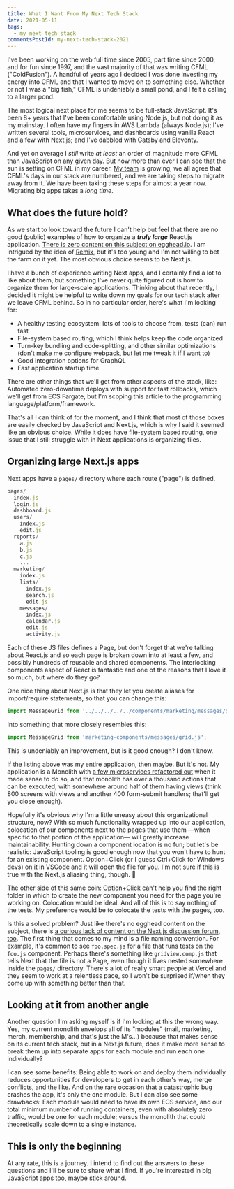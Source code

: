 ```yaml
---
title: What I Want From My Next Tech Stack
date: 2021-05-11
tags:
  - my next tech stack
commentsPostId: my-next-tech-stack-2021
---
```


I've been working on the web full time since 2005, part time since 2000, and for fun since 1997, and the vast majority of that was writing CFML ("ColdFusion"). A handful of years ago I decided I was done investing my energy into CFML and that I wanted to move on to something else. Whether or not I was a "big fish," CFML is undeniably a small pond, and I felt a calling to a larger pond.

The most logical next place for me seems to be full-stack JavaScript. It's been 8+ years that I've been comfortable using Node.js, but not doing it as my mainstay. I often have my fingers in AWS Lambda (always Node.js); I've written several tools, microservices, and dashboards using vanilla React and a few with Next.js; and I've dabbled with Gatsby and Eleventy.

And yet on average I _still_ write _at least_ an order of magnitude more CFML than JavaScript on any given day. But now more than ever I can see that the sun is setting on CFML in my career. [My team](https://www.alumniq.com) is growing, we all agree that CFML's days in our stack are numbered, and we are taking steps to migrate away from it. We have been taking these steps for almost a year now. Migrating big apps takes a _long time_.

## What does the future hold?

As we start to look toward the future I can't help but feel that there are no good (public) examples of how to organize a _**truly large**_ React.js application. [There is zero content on this subject on egghead.io](https://egghead.io/q/javascript?q=organize). I am intrigued by the idea of [Remix](https://remix.run), but it's too young and I'm not willing to bet the farm on it yet. The most obvious choice seems to be Next.js.

I have a bunch of experience writing Next apps, and I certainly find a lot to like about them, but something I've never quite figured out is how to organize them for large-scale applications. Thinking about that recently, I decided it might be helpful to write down my goals for our tech stack after we leave CFML behind. So in no particular order, here's what I'm looking for:

- A healthy testing ecosystem: lots of tools to choose from, tests (can) run fast
- File-system based routing, which I think helps keep the code organized
- Turn-key bundling and code-splitting, and other similar optimizations (don't make me configure webpack, but let me tweak it if I want to)
- Good integration options for GraphQL
- Fast application startup time

There are other things that we'll get from other aspects of the stack, like: Automated zero-downtime deploys with support for fast rollbacks, which we'll get from ECS Fargate, but I'm scoping this article to the programming language/platform/framework.

That's all I can think of for the moment, and I think that most of those boxes are easily checked by JavaScript and Next.js, which is why I said it seemed like an obvious choice. While it does have file-system based routing, one issue that I still struggle with in Next applications is organizing files.

## Organizing large Next.js apps

Next apps have a `pages/` directory where each route ("page") is defined.

```js
pages/
  index.js
  login.js
  dashboard.js
  users/
    index.js
    edit.js
  reports/
    a.js
    b.js
    c.js
    ...
  marketing/
    index.js
    lists/
      index.js
      search.js
      edit.js
    messages/
      index.js
      calendar.js
      edit.js
      activity.js
```

Each of these JS files defines a Page, but don't forget that we're talking about React.js and so each page is broken down into at least a few, and possibly hundreds of reusable and shared components. The interlocking components aspect of React is fantastic and one of the reasons that I love it so much, but where do they go?

One nice thing about Next.js is that they let you create aliases for import/require statements, so that you can change this:

```js
import MessageGrid from '../../../../../components/marketing/messages/grid.js';
```

Into something that more closely resembles this:

```js
import MessageGrid from 'marketing-components/messages/grid.js';
```

This is undeniably an improvement, but is it good enough? I don't know.

If the listing above was my entire application, then maybe. But it's not. My application is a Monolith with [a few microservices refactored out](https://workingcode.dev/episodes/005-monoliths-vs-microservices/) when it made sense to do so, and that monolith has over a thousand actions that can be executed; with somewhere around half of them having views (think 800 screens with views and another 400 form-submit handlers; that'll get you close enough).

Hopefully it's obvious why I'm a little uneasy about this organizational structure, now? With so much functionality wrapped up into our application, colocation of our components next to the pages that use them —when specific to that portion of the application— will greatly increase maintainability. Hunting down a component location is no fun; but let's be realistic: JavaScript tooling is good enough now that you won't have to hunt for an existing component. Option+Click (or I guess Ctrl+Click for Windows devs) on it in VSCode and it will open the file for you. I'm not sure if this is true with the Next.js aliasing thing, though. 🤔

The other side of this same coin: Option+Click can't help you find the right folder in which to create the new component you need for the page you're working on. Colocation would be ideal. And all of this is to say nothing of the tests. My preference would be to colocate the tests with the pages, too.

Is this a solved problem? Just like there's no egghead content on the subject, there is [a curious lack of content on the Next.js discussion forum, too](https://github.com/vercel/next.js/discussions?discussions_q=organize). The first thing that comes to my mind is a file naming convention. For example, it's common to see `foo.spec.js` for a file that runs tests on the `foo.js` component. Perhaps there's something like `gridview.comp.js` that tells Next that the file is not a Page, even though it lives nested somewhere inside the `pages/` directory. There's a lot of really smart people at Vercel and they seem to work at a relentless pace, so I won't be surprised if/when they come up with something better than that.

## Looking at it from another angle

Another question I'm asking myself is if I'm looking at this the wrong way. Yes, my current monolith envelops all of its "modules" (mail, marketing, merch, membership, and that's just the M's...) because that makes sense on its current tech stack, but in a Next.js future, does it make more sense to break them up into separate apps for each module and run each one individually?

I can see some benefits: Being able to work on and deploy them individually reduces opportunities for developers to get in each other's way, merge conflicts, and the like. And on the rare occasion that a catastrophic bug crashes the app, it's only the one module. But I can also see some drawbacks: Each module would need to have its own ECS service, and our total minimum number of running containers, even with absolutely zero traffic, would be one for each module; versus the monolith that could theoretically scale down to a single instance.

## This is only the beginning

At any rate, this is a journey. I intend to find out the answers to these questions and I'll be sure to share what I find. If you're interested in big JavaScript apps too, maybe stick around.
